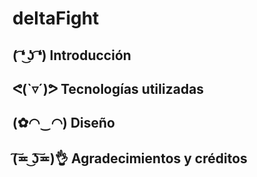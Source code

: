 # deltaFight

## ( ͡❛ ͜ʖ ͡❛) Introducción

## ᕙ(`▿´)ᕗ Tecnologías utilizadas

## (✿◠‿◠) Diseño

## (͠≖ ͜ʖ͠≖)👌 Agradecimientos y créditos